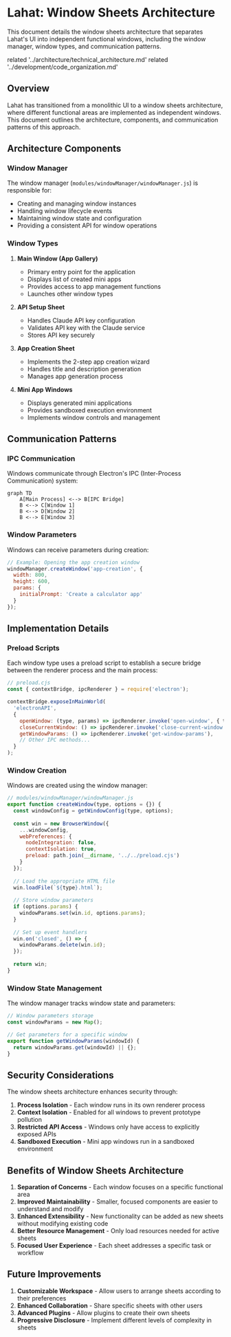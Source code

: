 # Lahat: Window Sheets Architecture

<!-- SUMMARY -->
This document details the window sheets architecture that separates Lahat's UI into independent functional windows, including the window manager, window types, and communication patterns.
<!-- /SUMMARY -->

<!-- RELATED DOCUMENTS -->
related '../architecture/technical_architecture.md'
related '../development/code_organization.md'
<!-- /RELATED DOCUMENTS -->

## Overview

Lahat has transitioned from a monolithic UI to a window sheets architecture, where different functional areas are implemented as independent windows. This document outlines the architecture, components, and communication patterns of this approach.

## Architecture Components

### Window Manager

The window manager (`modules/windowManager/windowManager.js`) is responsible for:
- Creating and managing window instances
- Handling window lifecycle events
- Maintaining window state and configuration
- Providing a consistent API for window operations

### Window Types

1. **Main Window (App Gallery)**
   - Primary entry point for the application
   - Displays list of created mini apps
   - Provides access to app management functions
   - Launches other window types

2. **API Setup Sheet**
   - Handles Claude API key configuration
   - Validates API key with the Claude service
   - Stores API key securely

3. **App Creation Sheet**
   - Implements the 2-step app creation wizard
   - Handles title and description generation
   - Manages app generation process

4. **Mini App Windows**
   - Displays generated mini applications
   - Provides sandboxed execution environment
   - Implements window controls and management

## Communication Patterns

### IPC Communication

Windows communicate through Electron's IPC (Inter-Process Communication) system:

```mermaid
graph TD
    A[Main Process] <--> B[IPC Bridge]
    B <--> C[Window 1]
    B <--> D[Window 2]
    B <--> E[Window 3]
```

### Window Parameters

Windows can receive parameters during creation:

```javascript
// Example: Opening the app creation window
windowManager.createWindow('app-creation', {
  width: 800,
  height: 600,
  params: {
    initialPrompt: 'Create a calculator app'
  }
});
```

## Implementation Details

### Preload Scripts

Each window type uses a preload script to establish a secure bridge between the renderer process and the main process:

```javascript
// preload.cjs
const { contextBridge, ipcRenderer } = require('electron');

contextBridge.exposeInMainWorld(
  'electronAPI', 
  {
    openWindow: (type, params) => ipcRenderer.invoke('open-window', { type, params }),
    closeCurrentWindow: () => ipcRenderer.invoke('close-current-window'),
    getWindowParams: () => ipcRenderer.invoke('get-window-params'),
    // Other IPC methods...
  }
);
```

### Window Creation

Windows are created using the window manager:

```javascript
// modules/windowManager/windowManager.js
export function createWindow(type, options = {}) {
  const windowConfig = getWindowConfig(type, options);
  
  const win = new BrowserWindow({
    ...windowConfig,
    webPreferences: {
      nodeIntegration: false,
      contextIsolation: true,
      preload: path.join(__dirname, '../../preload.cjs')
    }
  });
  
  // Load the appropriate HTML file
  win.loadFile(`${type}.html`);
  
  // Store window parameters
  if (options.params) {
    windowParams.set(win.id, options.params);
  }
  
  // Set up event handlers
  win.on('closed', () => {
    windowParams.delete(win.id);
  });
  
  return win;
}
```

### Window State Management

The window manager tracks window state and parameters:

```javascript
// Window parameters storage
const windowParams = new Map();

// Get parameters for a specific window
export function getWindowParams(windowId) {
  return windowParams.get(windowId) || {};
}
```

## Security Considerations

The window sheets architecture enhances security through:

1. **Process Isolation** - Each window runs in its own renderer process
2. **Context Isolation** - Enabled for all windows to prevent prototype pollution
3. **Restricted API Access** - Windows only have access to explicitly exposed APIs
4. **Sandboxed Execution** - Mini app windows run in a sandboxed environment

## Benefits of Window Sheets Architecture

1. **Separation of Concerns** - Each window focuses on a specific functional area
2. **Improved Maintainability** - Smaller, focused components are easier to understand and modify
3. **Enhanced Extensibility** - New functionality can be added as new sheets without modifying existing code
4. **Better Resource Management** - Only load resources needed for active sheets
5. **Focused User Experience** - Each sheet addresses a specific task or workflow

## Future Improvements

1. **Customizable Workspace** - Allow users to arrange sheets according to their preferences
2. **Enhanced Collaboration** - Share specific sheets with other users
3. **Advanced Plugins** - Allow plugins to create their own sheets
4. **Progressive Disclosure** - Implement different levels of complexity in sheets
